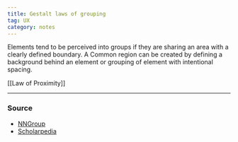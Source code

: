 ```yaml
---
title: Gestalt laws of grouping
tag: UX
category: notes
---
```


Elements tend to be perceived into groups if they are sharing an area with a clearly defined boundary. A Common region can be created by defining a background behind an element or grouping of element with intentional spacing. 

[[Law of Proximity]]

---
### Source
- [NNGroup](https://www.nngroup.com/articles/common-region/)
- [Scholarpedia](http://www.scholarpedia.org/article/Gestalt_principles)